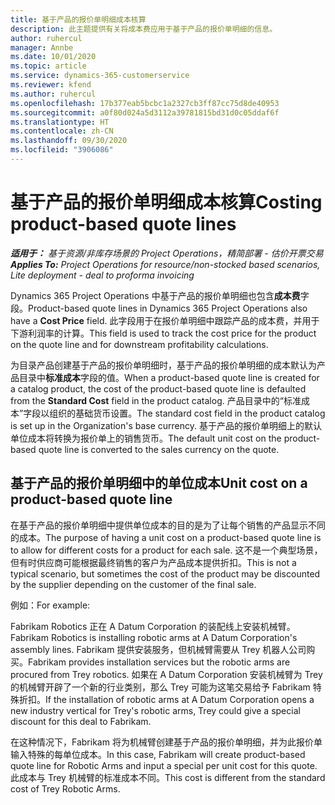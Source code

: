 ```yaml
---
title: 基于产品的报价单明细成本核算
description: 此主题提供有关将成本费应用于基于产品的报价单明细的信息。
author: ruhercul
manager: Annbe
ms.date: 10/01/2020
ms.topic: article
ms.service: dynamics-365-customerservice
ms.reviewer: kfend
ms.author: ruhercul
ms.openlocfilehash: 17b377eab5bcbc1a2327cb3ff87cc75d8de40953
ms.sourcegitcommit: a0f80d024a5d3112a39781815bd31d0c05ddaf6f
ms.translationtype: HT
ms.contentlocale: zh-CN
ms.lasthandoff: 09/30/2020
ms.locfileid: "3906086"
---
```

# <a name="costing-product-based-quote-lines"></a><span data-ttu-id="fe5c5-103">基于产品的报价单明细成本核算</span><span class="sxs-lookup"><span data-stu-id="fe5c5-103">Costing product-based quote lines</span></span>

<span data-ttu-id="fe5c5-104">_**适用于：** 基于资源/非库存场景的 Project Operations，精简部署 - 估价开票交易_</span><span class="sxs-lookup"><span data-stu-id="fe5c5-104">_**Applies To:** Project Operations for resource/non-stocked based scenarios, Lite deployment - deal to proforma invoicing_</span></span>


<span data-ttu-id="fe5c5-105">Dynamics 365 Project Operations 中基于产品的报价单明细也包含**成本费**字段。</span><span class="sxs-lookup"><span data-stu-id="fe5c5-105">Product-based quote lines in Dynamics 365 Project Operations also have a **Cost Price** field.</span></span> <span data-ttu-id="fe5c5-106">此字段用于在报价单明细中跟踪产品的成本费，并用于下游利润率的计算。</span><span class="sxs-lookup"><span data-stu-id="fe5c5-106">This field is used to track the cost price for the product on the quote line and for downstream profitability calculations.</span></span>

<span data-ttu-id="fe5c5-107">为目录产品创建基于产品的报价单明细时，基于产品的报价单明细的成本默认为产品目录中**标准成本**字段的值。</span><span class="sxs-lookup"><span data-stu-id="fe5c5-107">When a product-based quote line is created for a catalog product, the cost of the product-based quote line is defaulted from the **Standard Cost** field in the product catalog.</span></span> <span data-ttu-id="fe5c5-108">产品目录中的“标准成本”字段以组织的基础货币设置。</span><span class="sxs-lookup"><span data-stu-id="fe5c5-108">The standard cost field in the product catalog is set up in the Organization's base currency.</span></span> <span data-ttu-id="fe5c5-109">基于产品的报价单明细上的默认单位成本将转换为报价单上的销售货币。</span><span class="sxs-lookup"><span data-stu-id="fe5c5-109">The default unit cost on the product-based quote line is converted to the sales currency on the quote.</span></span>

## <a name="unit-cost-on-a-product-based-quote-line"></a><span data-ttu-id="fe5c5-110">基于产品的报价单明细中的单位成本</span><span class="sxs-lookup"><span data-stu-id="fe5c5-110">Unit cost on a product-based quote line</span></span>

<span data-ttu-id="fe5c5-111">在基于产品的报价单明细中提供单位成本的目的是为了让每个销售的产品显示不同的成本。</span><span class="sxs-lookup"><span data-stu-id="fe5c5-111">The purpose of having a unit cost on a product-based quote line is to allow for different costs for a product for each sale.</span></span> <span data-ttu-id="fe5c5-112">这不是一个典型场景，但有时供应商可能根据最终销售的客户为产品成本提供折扣。</span><span class="sxs-lookup"><span data-stu-id="fe5c5-112">This is not a typical scenario, but sometimes the cost of the product may be discounted by the supplier depending on the customer of the final sale.</span></span>

<span data-ttu-id="fe5c5-113">例如：</span><span class="sxs-lookup"><span data-stu-id="fe5c5-113">For example:</span></span>

<span data-ttu-id="fe5c5-114">Fabrikam Robotics 正在 A Datum Corporation 的装配线上安装机械臂。</span><span class="sxs-lookup"><span data-stu-id="fe5c5-114">Fabrikam Robotics is installing robotic arms at A Datum Corporation's assembly lines.</span></span> <span data-ttu-id="fe5c5-115">Fabrikam 提供安装服务，但机械臂需要从 Trey 机器人公司购买。</span><span class="sxs-lookup"><span data-stu-id="fe5c5-115">Fabrikam provides installation services but the robotic arms are procured from Trey robotics.</span></span> <span data-ttu-id="fe5c5-116">如果在 A Datum Corporation 安装机械臂为 Trey 的机械臂开辟了一个新的行业类别，那么 Trey 可能为这笔交易给予 Fabrikam 特殊折扣。</span><span class="sxs-lookup"><span data-stu-id="fe5c5-116">If the installation of robotic arms at A Datum Corporation opens a new industry vertical for Trey's robotic arms, Trey could give a special discount for this deal to Fabrikam.</span></span>

<span data-ttu-id="fe5c5-117">在这种情况下，Fabrikam 将为机械臂创建基于产品的报价单明细，并为此报价单输入特殊的每单位成本。</span><span class="sxs-lookup"><span data-stu-id="fe5c5-117">In this case, Fabrikam will create product-based quote line for Robotic Arms and input a special per unit cost for this quote.</span></span> <span data-ttu-id="fe5c5-118">此成本与 Trey 机械臂的标准成本不同。</span><span class="sxs-lookup"><span data-stu-id="fe5c5-118">This cost is different from the standard cost of Trey Robotic Arms.</span></span>
